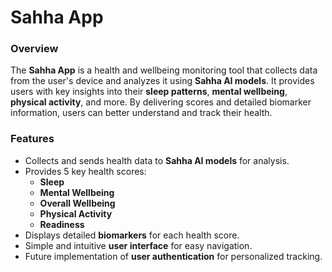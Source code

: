 # Sahha App

### Overview

The **Sahha App** is a health and wellbeing monitoring tool that collects data from the user's device and analyzes it using **Sahha AI models**. It provides users with key insights into their **sleep patterns**, **mental wellbeing**, **physical activity**, and more. By delivering scores and detailed biomarker information, users can better understand and track their health.

### Features

- Collects and sends health data to **Sahha AI models** for analysis.
- Provides 5 key health scores:
  - **Sleep**
  - **Mental Wellbeing**
  - **Overall Wellbeing**
  - **Physical Activity**
  - **Readiness**
- Displays detailed **biomarkers** for each health score.
- Simple and intuitive **user interface** for easy navigation.
- Future implementation of **user authentication** for personalized tracking.
